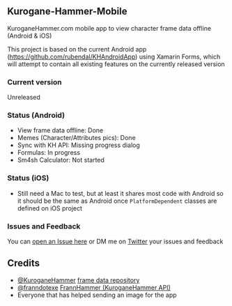 ## Kurogane-Hammer-Mobile
KuroganeHammer.com mobile app to view character frame data offline (Android & iOS)

This project is based on the current Android app (https://github.com/rubendal/KHAndroidApp) using Xamarin Forms, which will attempt to contain all existing features on the currently released version

### Current version
Unreleased

### Status (Android)
* View frame data offline: Done
* Memes (Character/Attributes pics): Done
* Sync with KH API: Missing progress dialog
* Formulas: In progress
* Sm4sh Calculator: Not started

### Status (iOS)
* Still need a Mac to test, but at least it shares most code with Android so it should be the same as Android once `PlatformDependent` classes are defined on iOS project

### Issues and Feedback
You can [open an Issue here](https://github.com/rubendal/Kurogane-Hammer-Mobile/issues) or DM me on [Twitter](https://twitter.com/Ruben_dal) your issues and feedback

## Credits
* [@KuroganeHammer](https://twitter.com/KuroganeHammer) [frame data repository](http://kuroganehammer.com/Smash4)
* [@franndotexe](https://twitter.com/franndotexe) [FrannHammer (KuroganeHammer API)](https://github.com/Frannsoft/FrannHammer)
* Everyone that has helped sending an image for the app